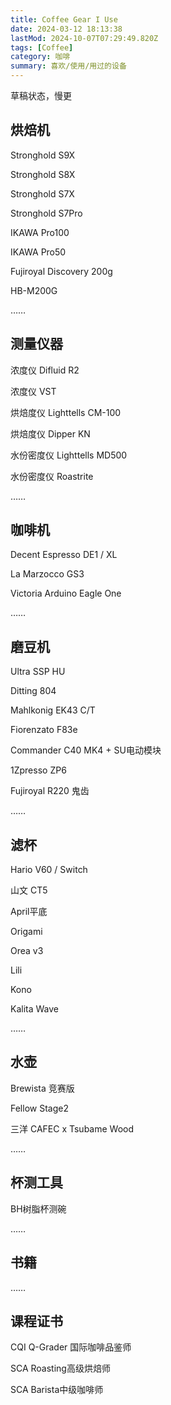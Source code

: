 ```yaml
---
title: Coffee Gear I Use
date: 2024-03-12 18:13:38
lastMod: 2024-10-07T07:29:49.820Z
tags: [Coffee]
category: 咖啡
summary: 喜欢/使用/用过的设备
---
```


草稿状态，慢更

## 烘焙机

Stronghold S9X

Stronghold S8X

Stronghold S7X

Stronghold S7Pro

IKAWA Pro100

IKAWA Pro50

Fujiroyal Discovery 200g

HB-M200G

……

## 测量仪器

浓度仪 Difluid R2

浓度仪 VST

烘焙度仪 Lighttells CM-100

烘焙度仪 Dipper KN

水份密度仪 Lighttells MD500

水份密度仪 Roastrite

……

## 咖啡机

Decent Espresso DE1 / XL

La Marzocco GS3

Victoria Arduino Eagle One

……

## 磨豆机

Ultra SSP HU

Ditting 804

Mahlkonig EK43 C/T

Fiorenzato F83e

Commander C40 MK4 + SU电动模块

1Zpresso ZP6

Fujiroyal R220 鬼齿

……

## 滤杯

Hario V60 / Switch

山文 CT5

April平底

Origami

Orea v3

Lili

Kono

Kalita Wave

……

## 水壶

Brewista 竞赛版

Fellow Stage2

三洋 CAFEC x Tsubame Wood

……

## 杯测工具

BH树脂杯测碗

……

## 书籍

……

## 课程证书

CQI Q-Grader 国际咖啡品鉴师

SCA Roasting高级烘焙师

SCA Barista中级咖啡师
